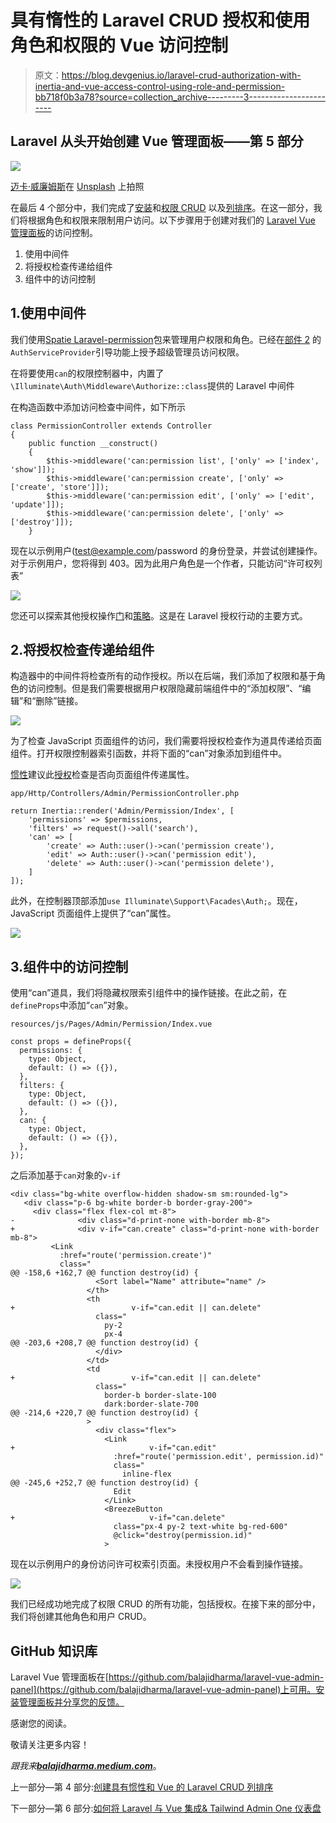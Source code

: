 # 具有惰性的 Laravel CRUD 授权和使用角色和权限的 Vue 访问控制

> 原文：<https://blog.devgenius.io/laravel-crud-authorization-with-inertia-and-vue-access-control-using-role-and-permission-bb718f0b3a78?source=collection_archive---------3----------------------->

## Laravel 从头开始创建 Vue 管理面板——第 5 部分

![](img/7ba2c34b8fbaf74c4e7edd5f9b44dee9.png)

[迈卡·威廉姆斯](https://unsplash.com/@mr_williams_photography?utm_source=medium&utm_medium=referral)在 [Unsplash](https://unsplash.com?utm_source=medium&utm_medium=referral) 上拍照

在最后 4 个部分中，我们完成了[安装](/laravel-creates-a-vue-admin-panel-from-scratch-part-1-installation-and-authentication-56c451d4d697)和[权限 CRUD](/create-laravel-crud-using-inertia-and-vue-3-list-page-with-search-and-pagination-c4a52b6501c3) 以及[列排序](/laravel-crud-column-sorting-with-inertia-and-vue-6bb16c30d3e0)。在这一部分，我们将根据角色和权限来限制用户访问。以下步骤用于创建对我们的 [Laravel Vue 管理面板](https://github.com/balajidharma/laravel-vue-admin-panel)的访问控制。

1.  使用中间件
2.  将授权检查传递给组件
3.  组件中的访问控制

## 1.使用中间件

我们使用[Spatie Laravel-permission](https://spatie.be/docs/laravel-permission)包来管理用户权限和角色。已经在[部件 2](/create-laravel-crud-using-inertia-and-vue-3-list-page-with-search-and-pagination-c4a52b6501c3) 的`AuthServiceProvider`引导功能上授予超级管理员访问权限。

在将要使用`can`的权限控制器中，内置了`\Illuminate\Auth\Middleware\Authorize::class`提供的 Laravel 中间件

在构造函数中添加访问检查中间件，如下所示

```
class PermissionController extends Controller
{
    public function __construct()
    {
        $this->middleware('can:permission list', ['only' => ['index', 'show']]);
        $this->middleware('can:permission create', ['only' => ['create', 'store']]);
        $this->middleware('can:permission edit', ['only' => ['edit', 'update']]);
        $this->middleware('can:permission delete', ['only' => ['destroy']]);
    }
```

现在以示例用户(test@example.com/password 的身份登录，并尝试创建操作。对于示例用户，您将得到 403。因为此用户角色是一个作者，只能访问“许可权列表”

![](img/c78d6967ffc192c9173ac2fa067c4dae.png)

您还可以探索其他授权操作[门](https://laravel.com/docs/9.x/authorization#gates)和[策略](https://laravel.com/docs/9.x/authorization#creating-policies)。这是在 Laravel 授权行动的主要方式。

## 2.将授权检查传递给组件

构造器中的中间件将检查所有的动作授权。所以在后端，我们添加了权限和基于角色的访问控制。但是我们需要根据用户权限隐藏前端组件中的“添加权限”、“编辑”和“删除”链接。

![](img/90028faba569fd8446bf2b0f4e78ca30.png)

为了检查 JavaScript 页面组件的访问，我们需要将授权检查作为道具传递给页面组件。打开权限控制器索引函数，并将下面的“can”对象添加到组件中。

[惯性](https://inertiajs.com/)建议此[授权](https://inertiajs.com/authorization)检查是否向页面组件传递属性。

`app/Http/Controllers/Admin/PermissionController.php`

```
return Inertia::render('Admin/Permission/Index', [
    'permissions' => $permissions,
    'filters' => request()->all('search'),
    'can' => [
        'create' => Auth::user()->can('permission create'),
        'edit' => Auth::user()->can('permission edit'),
        'delete' => Auth::user()->can('permission delete'),
    ]
]);
```

此外，在控制器顶部添加`use Illuminate\Support\Facades\Auth;`。现在，JavaScript 页面组件上提供了“can”属性。

![](img/9b7d72f451ee071798bd58d61dd8bcd5.png)

## 3.组件中的访问控制

使用“can”道具，我们将隐藏权限索引组件中的操作链接。在此之前，在`defineProps`中添加“`can`”对象。

`resources/js/Pages/Admin/Permission/Index.vue`

```
const props = defineProps({
  permissions: {
    type: Object,
    default: () => ({}),
  },
  filters: {
    type: Object,
    default: () => ({}),
  },
  can: {
    type: Object,
    default: () => ({}),
  },
});
```

之后添加基于`can`对象的`v-if`

```
<div class="bg-white overflow-hidden shadow-sm sm:rounded-lg">
   <div class="p-6 bg-white border-b border-gray-200">
     <div class="flex flex-col mt-8">
-              <div class="d-print-none with-border mb-8">
+              <div v-if="can.create" class="d-print-none with-border mb-8">
         <Link
           :href="route('permission.create')"
           class="
@@ -158,6 +162,7 @@ function destroy(id) {
                   <Sort label="Name" attribute="name" />
                 </th>
                 <th
+                          v-if="can.edit || can.delete"
                   class="
                     py-2
                     px-4
@@ -203,6 +208,7 @@ function destroy(id) {
                   </div>
                 </td>
                 <td
+                          v-if="can.edit || can.delete"
                   class="
                     border-b border-slate-100
                     dark:border-slate-700
@@ -214,6 +220,7 @@ function destroy(id) {
                 >
                   <div class="flex">
                     <Link
+                              v-if="can.edit"
                       :href="route('permission.edit', permission.id)"
                       class="
                         inline-flex
@@ -245,6 +252,7 @@ function destroy(id) {
                       Edit
                     </Link>
                     <BreezeButton
+                              v-if="can.delete"
                       class="px-4 py-2 text-white bg-red-600"
                       @click="destroy(permission.id)"
                     >
```

现在以示例用户的身份访问许可权索引页面。未授权用户不会看到操作链接。

![](img/458a6a331252746aa872c60c82d0c768.png)

我们已经成功地完成了权限 CRUD 的所有功能，包括授权。在接下来的部分中，我们将创建其他角色和用户 CRUD。

## GitHub 知识库

Laravel Vue 管理面板在[https://github.com/balajidharma/laravel-vue-admin-panel](https://github.com/balajidharma/laravel-vue-admin-panel)上可用。安装管理面板并分享您的反馈。

感谢您的阅读。

敬请关注更多内容！

*跟我来*[***balajidharma.medium.com***](https://balajidharma.medium.com/)。

上一部分—第 4 部分:[创建具有惯性和 Vue 的 Laravel CRUD 列排序](/laravel-crud-column-sorting-with-inertia-and-vue-6bb16c30d3e0)

下一部分—第 6 部分:[如何将 Laravel 与 Vue 集成& Tailwind Admin One 仪表盘](/how-to-integrate-laravel-with-vue-tailwind-admin-one-dashboard-3753346181)